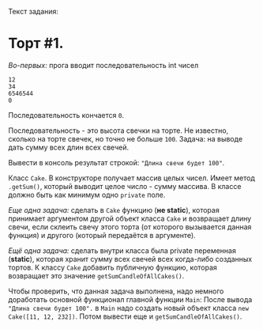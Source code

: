 Текст задания:

# Торт #1.

*Во-первых:* прога вводит последовательность int чисел 

```
12
34
6546544
0
```

Последовательность кончается `0`. 

Последовательность - это высота свечки на торте. Не известно, сколько на торте свечек, но точно не больше `100`. Задача: на выводе дать сумму всех длин всех свечей.

Вывести в консоль результат строкой: `"Длина свечи будет 100"`.

Класс `Cake`. В конструкторе получает массив целых чисел. Имеет метод `.getSum()`, который выводит целое число - сумму массива. В классе должно быть как минимум одно `private` поле.

*Еще одна задача:* сделать в `Cake` функцию (**не static**), которая принимает аргументом другой объект класса `Cake` и возвращает длину свечи, если склеить свечу этого торта (от которого вызывается данная функция) и другого (который передаётся в аргументе).

*Ещё одна задача:* сделать внутри класса была private переменная (**static**), которая хранит сумму всех свечей всех когда-либо созданных тортов. К классу `Cake` добавить публичную функцию, которая возвращает это значение `getSumCandleOfAllCakes()`.

Чтобы проверить, что данная задача выполнена, надо немного доработать основной функционал главной функции `Main`:
После вывода `"Длина свечи будет 100".` в `Main` надо создать новый объект класса `new Cake([11, 12, 232])`. Потом вывести еще и `getSumCandleOfAllCakes()`.
